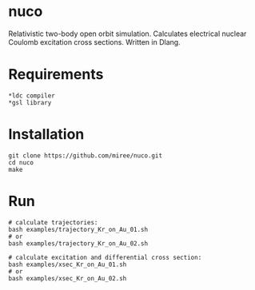 # nuco
Relativistic two-body open orbit simulation. Calculates electrical nuclear Coulomb excitation cross sections. Written in Dlang.

# Requirements
	*ldc compiler
	*gsl library

# Installation
	git clone https://github.com/miree/nuco.git
	cd nuco
	make

# Run
	# calculate trajectories:
	bash examples/trajectory_Kr_on_Au_01.sh
	# or
	bash examples/trajectory_Kr_on_Au_02.sh

	# calculate excitation and differential cross section:
	bash examples/xsec_Kr_on_Au_01.sh
	# or
	bash examples/xsec_Kr_on_Au_02.sh



